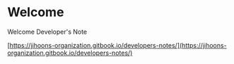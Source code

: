 # Welcome

Welcome Developer's Note

[https://jihoons-organization.gitbook.io/developers-notes/](https://jihoons-organization.gitbook.io/developers-notes/)
